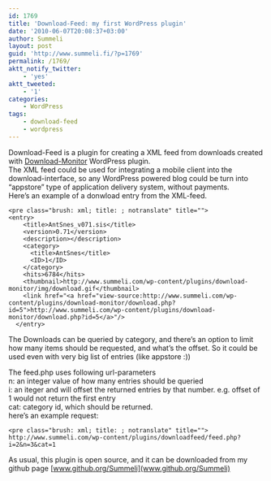 ```yaml
---
id: 1769
title: 'Download-Feed: my first WordPress plugin'
date: '2010-06-07T20:08:37+03:00'
author: Summeli
layout: post
guid: 'http://www.summeli.fi/?p=1769'
permalink: /1769/
aktt_notify_twitter:
    - 'yes'
aktt_tweeted:
    - '1'
categories:
    - WordPress
tags:
    - download-feed
    - wordpress
---
```


Download-Feed is a plugin for creating a XML feed from downloads created with [Download-Monitor](http://wordpress.org/extend/plugins/download-monitor/) WordPress plugin.  
The XML feed could be used for integrating a mobile client into the download-interface, so any WordPress powered blog could be turn into “appstore” type of application delivery system, without payments.  
Here’s an example of a donwload entry from the XML-feed.

```
<pre class="brush: xml; title: ; notranslate" title="">
<entry>
    <title>AntSnes_v071.sis</title>
    <version>0.71</version>
    <description></description>
    <category>
      <title>AntSnes</title>
      <ID>1</ID>
    </category>
    <hits>6784</hits>
    <thumbnail>http://www.summeli.com/wp-content/plugins/download-monitor/img/download.gif</thumbnail>
    <link href="<a href="view-source:http://www.summeli.com/wp-content/plugins/download-monitor/download.php?id=5">http://www.summeli.com/wp-content/plugins/download-monitor/download.php?id=5</a>"/>
  </entry>
```

The Downloads can be queried by category, and there’s an option to limit how many items should be requested, and what’s the offset. So it could be used even with very big list of entries (like appstore :))  
  
The feed.php uses following url-parameters  
n: an integer value of how many entries should be queried  
i: an iteger and will offset the returned entries by that number. e.g. offset of 1 would not return the first entry  
cat: category id, which should be returned.  
here’s an example request:

```
<pre class="brush: xml; title: ; notranslate" title="">
http://www.summeli.com/wp-content/plugins/downloadfeed/feed.php?i=2&n=3&cat=1
```

As usual, this plugin is open source, and it can be downloaded from my github page [www.github.org/Summeli](www.github.org/Summeli)